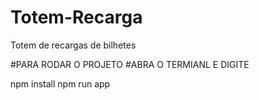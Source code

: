 # Totem-Recarga
Totem de recargas de bilhetes

#PARA RODAR O PROJETO
#ABRA O TERMIANL E DIGITE

npm install
npm run app
